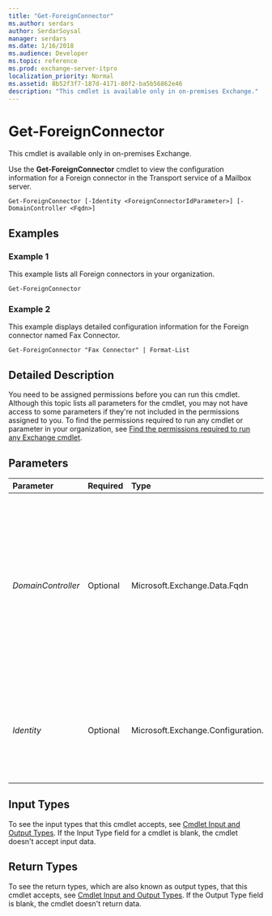 ```yaml
---
title: "Get-ForeignConnector"
ms.author: serdars
author: SerdarSoysal
manager: serdars
ms.date: 1/16/2018
ms.audience: Developer
ms.topic: reference
ms.prod: exchange-server-itpro
localization_priority: Normal
ms.assetid: 8b52f3f7-187d-4171-80f2-ba5b56862e46
description: "This cmdlet is available only in on-premises Exchange."
---
```


# Get-ForeignConnector

This cmdlet is available only in on-premises Exchange. 
  
Use the **Get-ForeignConnector** cmdlet to view the configuration information for a Foreign connector in the Transport service of a Mailbox server.
  
```
Get-ForeignConnector [-Identity <ForeignConnectorIdParameter>] [-DomainController <Fqdn>]

```

## Examples
<a name="Examples"> </a>

### Example 1

This example lists all Foreign connectors in your organization.
  
```
Get-ForeignConnector
```

### Example 2

This example displays detailed configuration information for the Foreign connector named Fax Connector.
  
```
Get-ForeignConnector "Fax Connector" | Format-List
```

## Detailed Description
<a name="DetailedDescription"> </a>

You need to be assigned permissions before you can run this cmdlet. Although this topic lists all parameters for the cmdlet, you may not have access to some parameters if they're not included in the permissions assigned to you. To find the permissions required to run any cmdlet or parameter in your organization, see [Find the permissions required to run any Exchange cmdlet](https://technet.microsoft.com/library/mt432940.aspx).
  
## Parameters
<a name="DetailedDescription"> </a>

|**Parameter**|**Required**|**Type**|**Description**|
|:-----|:-----|:-----|:-----|
| _DomainController_ <br/> |Optional  <br/> |Microsoft.Exchange.Data.Fqdn  <br/> |The _DomainController_ parameter specifies the domain controller that's used by this cmdlet to read data from or write data to Active Directory. You identify the domain controller by its fully qualified domain name (FQDN). For example, `dc01.contoso.com`.  <br/> The _DomainController_ parameter isn't supported on Edge Transport servers. An Edge Transport server uses the local instance of Active Directory Lightweight Directory Services (AD LDS) to read and write data. <br/> |
| _Identity_ <br/> |Optional  <br/> |Microsoft.Exchange.Configuration.Tasks.ForeignConnectorIdParameter  <br/> | The _Identity_ parameter specifies the Foreign connector that you want to examine. The _Identity_ parameter can take any of the following values for the Foreign connector object: <br/>  GUID <br/>  Connector name <br/> _ServerName\ConnectorName_ <br/> |
   
## Input Types
<a name="InputTypes"> </a>

To see the input types that this cmdlet accepts, see [Cmdlet Input and Output Types](http://go.microsoft.com/fwlink/p/?linkId=616387). If the Input Type field for a cmdlet is blank, the cmdlet doesn't accept input data. 
  
## Return Types
<a name="ReturnTypes"> </a>

To see the return types, which are also known as output types, that this cmdlet accepts, see [Cmdlet Input and Output Types](http://go.microsoft.com/fwlink/p/?linkId=616387). If the Output Type field is blank, the cmdlet doesn't return data. 
  

